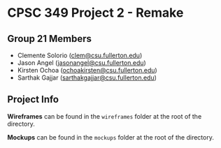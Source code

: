 # CPSC 349 Project 2 - Remake

## Group 21 Members

- Clemente Solorio (clem@csu.fullerton.edu)
- Jason Angel (jasonangel@csu.fullerton.edu)
- Kirsten Ochoa (ochoakirsten@csu.fullerton.edu)
- Sarthak Gajjar (sarthakgajjar@csu.fullerton.edu)

## Project Info

**Wireframes** can be found in the `wireframes` folder at the root of the directory.

**Mockups** can be found in the `mockups` folder at the root of the directory.
